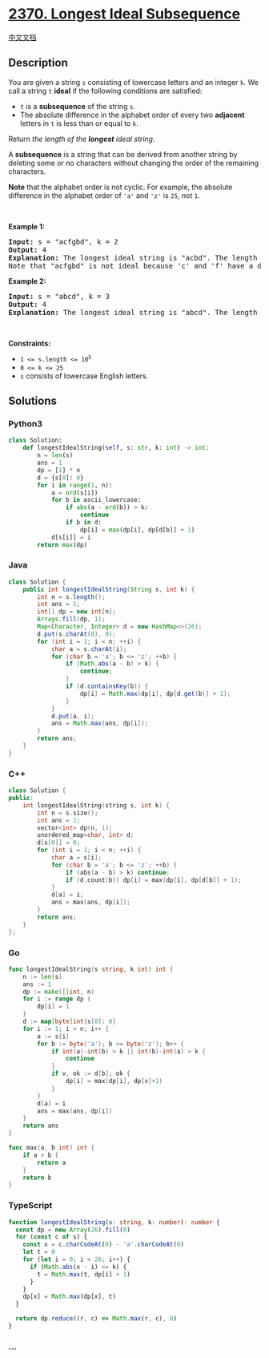 # [2370. Longest Ideal Subsequence](https://leetcode.com/problems/longest-ideal-subsequence)

[中文文档](/solution/2300-2399/2370.Longest%20Ideal%20Subsequence/README.md)

## Description

<p>You are given a string <code>s</code> consisting of lowercase letters and an integer <code>k</code>. We call a string <code>t</code> <strong>ideal</strong> if the following conditions are satisfied:</p>

<ul>
	<li><code>t</code> is a <strong>subsequence</strong> of the string <code>s</code>.</li>
	<li>The absolute difference in the alphabet order of every two <strong>adjacent</strong> letters in <code>t</code> is less than or equal to <code>k</code>.</li>
</ul>

<p>Return <em>the length of the <strong>longest</strong> ideal string</em>.</p>

<p>A <strong>subsequence</strong> is a string that can be derived from another string by deleting some or no characters without changing the order of the remaining characters.</p>

<p><strong>Note</strong> that the alphabet order is not cyclic. For example, the absolute difference in the alphabet order of <code>&#39;a&#39;</code> and <code>&#39;z&#39;</code> is <code>25</code>, not <code>1</code>.</p>

<p>&nbsp;</p>
<p><strong class="example">Example 1:</strong></p>

<pre>
<strong>Input:</strong> s = &quot;acfgbd&quot;, k = 2
<strong>Output:</strong> 4
<strong>Explanation:</strong> The longest ideal string is &quot;acbd&quot;. The length of this string is 4, so 4 is returned.
Note that &quot;acfgbd&quot; is not ideal because &#39;c&#39; and &#39;f&#39; have a difference of 3 in alphabet order.</pre>

<p><strong class="example">Example 2:</strong></p>

<pre>
<strong>Input:</strong> s = &quot;abcd&quot;, k = 3
<strong>Output:</strong> 4
<strong>Explanation:</strong> The longest ideal string is &quot;abcd&quot;. The length of this string is 4, so 4 is returned.
</pre>

<p>&nbsp;</p>
<p><strong>Constraints:</strong></p>

<ul>
	<li><code>1 &lt;= s.length &lt;= 10<sup>5</sup></code></li>
	<li><code>0 &lt;= k &lt;= 25</code></li>
	<li><code>s</code> consists of lowercase English letters.</li>
</ul>

## Solutions

<!-- tabs:start -->

### **Python3**

```python
class Solution:
    def longestIdealString(self, s: str, k: int) -> int:
        n = len(s)
        ans = 1
        dp = [1] * n
        d = {s[0]: 0}
        for i in range(1, n):
            a = ord(s[i])
            for b in ascii_lowercase:
                if abs(a - ord(b)) > k:
                    continue
                if b in d:
                    dp[i] = max(dp[i], dp[d[b]] + 1)
            d[s[i]] = i
        return max(dp)
```

### **Java**

```java
class Solution {
    public int longestIdealString(String s, int k) {
        int n = s.length();
        int ans = 1;
        int[] dp = new int[n];
        Arrays.fill(dp, 1);
        Map<Character, Integer> d = new HashMap<>(26);
        d.put(s.charAt(0), 0);
        for (int i = 1; i < n; ++i) {
            char a = s.charAt(i);
            for (char b = 'a'; b <= 'z'; ++b) {
                if (Math.abs(a - b) > k) {
                    continue;
                }
                if (d.containsKey(b)) {
                    dp[i] = Math.max(dp[i], dp[d.get(b)] + 1);
                }
            }
            d.put(a, i);
            ans = Math.max(ans, dp[i]);
        }
        return ans;
    }
}
```

### **C++**

```cpp
class Solution {
public:
    int longestIdealString(string s, int k) {
        int n = s.size();
        int ans = 1;
        vector<int> dp(n, 1);
        unordered_map<char, int> d;
        d[s[0]] = 0;
        for (int i = 1; i < n; ++i) {
            char a = s[i];
            for (char b = 'a'; b <= 'z'; ++b) {
                if (abs(a - b) > k) continue;
                if (d.count(b)) dp[i] = max(dp[i], dp[d[b]] + 1);
            }
            d[a] = i;
            ans = max(ans, dp[i]);
        }
        return ans;
    }
};
```

### **Go**

```go
func longestIdealString(s string, k int) int {
	n := len(s)
	ans := 1
	dp := make([]int, n)
	for i := range dp {
		dp[i] = 1
	}
	d := map[byte]int{s[0]: 0}
	for i := 1; i < n; i++ {
		a := s[i]
		for b := byte('a'); b <= byte('z'); b++ {
			if int(a)-int(b) > k || int(b)-int(a) > k {
				continue
			}
			if v, ok := d[b]; ok {
				dp[i] = max(dp[i], dp[v]+1)
			}
		}
		d[a] = i
		ans = max(ans, dp[i])
	}
	return ans
}

func max(a, b int) int {
	if a > b {
		return a
	}
	return b
}
```

### **TypeScript**

```ts
function longestIdealString(s: string, k: number): number {
  const dp = new Array(26).fill(0)
  for (const c of s) {
    const x = c.charCodeAt(0) - 'a'.charCodeAt(0)
    let t = 0
    for (let i = 0; i < 26; i++) {
      if (Math.abs(x - i) <= k) {
        t = Math.max(t, dp[i] + 1)
      }
    }
    dp[x] = Math.max(dp[x], t)
  }

  return dp.reduce((r, c) => Math.max(r, c), 0)
}
```

### **...**

```

```

<!-- tabs:end -->
